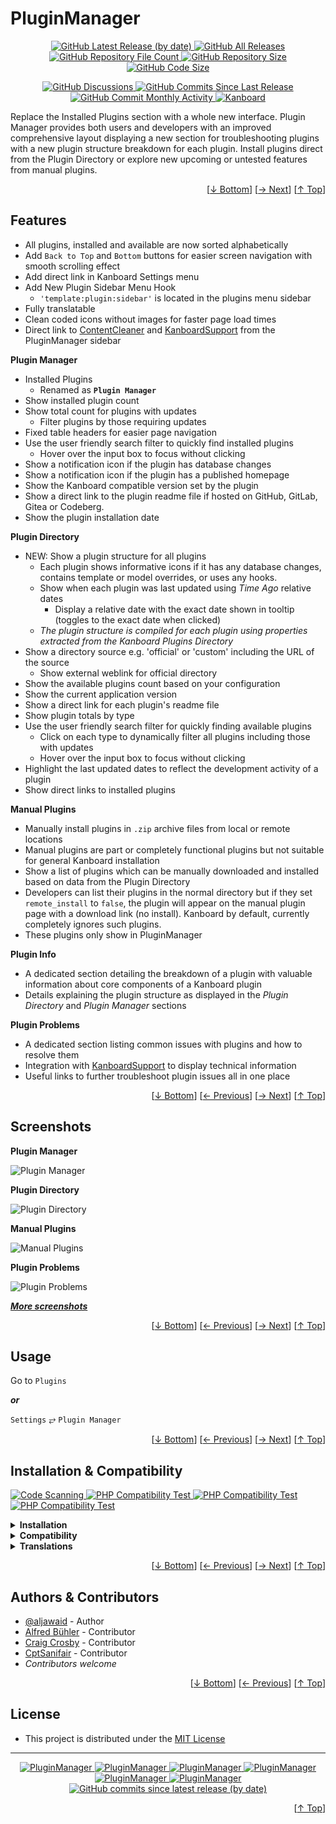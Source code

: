 <h1 name="user-content-readme-top">PluginManager</h1>
<p align="center">
    <a href="https://github.com/aljawaid/PluginManager/releases">
        <img src="https://img.shields.io/github/v/release/aljawaid/PluginManager?style=for-the-badge&color=brightgreen" alt="GitHub Latest Release (by date)" title="GitHub Latest Release (by date)">
    </a>
    <a href="https://github.com/aljawaid/PluginManager/releases">
        <img src="https://img.shields.io/github/downloads/aljawaid/PluginManager/total?style=for-the-badge&color=orange" alt="GitHub All Releases" title="GitHub All Downloads">
    </a>
    <a href="https://github.com/aljawaid/PluginManager/releases">
        <img src="https://img.shields.io/github/directory-file-count/aljawaid/PluginManager?style=for-the-badge&color=orange" alt="GitHub Repository File Count" title="GitHub Repository File Count">
    </a>
    <a href="https://github.com/aljawaid/PluginManager/releases">
        <img src="https://img.shields.io/github/repo-size/aljawaid/PluginManager?style=for-the-badge&color=orange" alt="GitHub Repository Size" title="GitHub Repository Size">
    </a>
    <a href="https://github.com/aljawaid/PluginManager/releases">
        <img src="https://img.shields.io/github/languages/code-size/aljawaid/PluginManager?style=for-the-badge&color=orange" alt="GitHub Code Size" title="GitHub Code Size">
    </a>
</p>
<p align="center">
    <a href="https://github.com/aljawaid/PluginManager/discussions">
        <img src="https://img.shields.io/github/discussions/aljawaid/PluginManager?style=for-the-badge&color=blue" alt="GitHub Discussions" title="Read Discussions">
    </a>
    <a href="https://github.com/aljawaid/PluginManager/compare">
        <img src="https://img.shields.io/github/commits-since/aljawaid/PluginManager/latest?include_prereleases&style=for-the-badge&color=blue" alt="GitHub Commits Since Last Release" title="GitHub Commits Since Last Release">
    </a>
    <a href="https://github.com/aljawaid/PluginManager/compare">
        <img src="https://img.shields.io/github/commit-activity/m/aljawaid/PluginManager?style=for-the-badge&color=blue" alt="GitHub Commit Monthly Activity" title="GitHub Commit Monthly Activity">
    </a>
    <a href="https://github.com/kanboard/kanboard" title="Kanboard - Kanban Project Management Software">
        <img src="https://img.shields.io/badge/Plugin%20for-kanboard-D40000?style=for-the-badge&labelColor=000000" alt="Kanboard">
    </a>
</p>

Replace the Installed Plugins section with a whole new interface. Plugin Manager provides both users and developers with an improved comprehensive layout displaying a new section for troubleshooting plugins with a new plugin structure breakdown for each plugin. Install plugins direct from the Plugin Directory or explore new upcoming or untested features from manual plugins.

<p align="right">[<a href="#user-content-readme-bottom">&#8595; Bottom</a>] [<a href="#screenshots">&#8594; Next</a>] [<a href="#user-content-readme-top">&#8593; Top</a>]</p>

## Features

- All plugins, installed and available are now sorted alphabetically
- Add `Back to Top` and `Bottom` buttons for easier screen navigation with smooth scrolling effect
- Add direct link in Kanboard Settings menu
- Add New Plugin Sidebar Menu Hook
  - `'template:plugin:sidebar'` is located in the plugins menu sidebar
- Fully translatable
- Clean coded icons without images for faster page load times
- Direct link to [ContentCleaner](https://github.com/aljawaid/ContentCleaner) and [KanboardSupport](https://github.com/aljawaid/KanboardSupport) from the PluginManager sidebar


**Plugin Manager**
- Installed Plugins
  - Renamed as **`Plugin Manager`**
- Show installed plugin count
- Show total count for plugins with updates
  - Filter plugins by those requiring updates
- Fixed table headers for easier page navigation
- Use the user friendly search filter to quickly find installed plugins
  - Hover over the input box to focus without clicking
- Show a notification icon if the plugin has database changes
- Show a notification icon if the plugin has a published homepage
- Show the Kanboard compatible version set by the plugin
- Show a direct link to the plugin readme file if hosted on GitHub, GitLab, Gitea or Codeberg.
- Show the plugin installation date

**Plugin Directory**
- NEW: Show a plugin structure for all plugins
  - Each plugin shows informative icons if it has any database changes, contains template or model overrides, or uses any hooks.
  - Show when each plugin was last updated using _Time Ago_ relative dates
    - Display a relative date with the exact date shown in tooltip (toggles to the exact date when clicked)
  - _The plugin structure is compiled for each plugin using properties extracted from the Kanboard Plugins Directory_
- Show a directory source e.g. 'official' or 'custom' including the URL of the source
  - Show external weblink for official directory
- Show the available plugins count based on your configuration
- Show the current application version
- Show a direct link for each plugin's readme file
- Show plugin totals by type
- Use the user friendly search filter for quickly finding available plugins
  - Click on each type to dynamically filter all plugins including those with updates
  - Hover over the input box to focus without clicking
- Highlight the last updated dates to reflect the development activity of a plugin
- Show direct links to installed plugins

**Manual Plugins**
- Manually install plugins in `.zip` archive files from local or remote locations
- Manual plugins are part or completely functional plugins but not suitable for general Kanboard installation
- Show a list of plugins which can be manually downloaded and installed based on data from the Plugin Directory
- Developers can list their plugins in the normal directory but if they set `remote_install` to `false`, the plugin will appear on the manual plugin page with a download link (no install). Kanboard by default, currently completely ignores such plugins.
- These plugins only show in PluginManager

**Plugin Info**
- A dedicated section detailing the breakdown of a plugin with valuable information about core components of a Kanboard plugin
- Details explaining the plugin structure as displayed in the _Plugin Directory_ and _Plugin Manager_ sections

**Plugin Problems**
- A dedicated section listing common issues with plugins and how to resolve them
- Integration with [KanboardSupport](https://github.com/aljawaid/KanboardSupport) to display technical information
- Useful links to further troubleshoot plugin issues all in one place

<p align="right">[<a href="#user-content-readme-bottom">&#8595; Bottom</a>] [<a href="#features">&#8592; Previous</a>] [<a href="#usage">&#8594; Next</a>] [<a href="#user-content-readme-top">&#8593; Top</a>]</p>

## Screenshots

**Plugin Manager**

![Plugin Manager](../master/Screenshots/screenshot-plugin-manager-main.png "View more screenshots of this plugin using the link below")

**Plugin Directory**

![Plugin Directory](../master/Screenshots/screenshot-plugin-directory-main.png "View more screenshots of this plugin using the link below")

**Manual Plugins**

![Manual Plugins](../master/Screenshots/screenshot-manual-plugins.png "View more screenshots of this plugin using the link below")

**Plugin Problems**

![Plugin Problems](../master/Screenshots/screenshot-plugin-problems.png "View more screenshots of this plugin using the link below")


**_[More screenshots](../master/screenshots.md)_**

<p align="right">[<a href="#user-content-readme-bottom">&#8595; Bottom</a>] [<a href="#features">&#8592; Previous</a>] [<a href="#installation--compatibility">&#8594; Next</a>] [<a href="#user-content-readme-top">&#8593; Top</a>]</p>

## Usage

Go to `Plugins`

**_or_**

`Settings` &#10562; `Plugin Manager`

<p align="right">[<a href="#user-content-readme-bottom">&#8595; Bottom</a>] [<a href="#screenshots">&#8592; Previous</a>] [<a href="#authors--contributors">&#8594; Next</a>] [<a href="#user-content-readme-top">&#8593; Top</a>]</p>

## Installation & Compatibility

<p align="left">
    <a href="https://github.com/aljawaid/PluginManager/actions/workflows/linter.yml">
        <img src="https://github.com/aljawaid/PluginManager/actions/workflows/linter.yml/badge.svg?branch=master&event=push" alt="Code Scanning" title="View Test">
    </a>
    <a href="https://github.com/aljawaid/PluginManager/actions/workflows/php-compatibility-7.4.yaml">
        <img src="https://github.com/aljawaid/PluginManager/actions/workflows/php-compatibility-7.4.yaml/badge.svg?branch=master&event=push" alt="PHP Compatibility Test" title="View Test">
    </a>
    <a href="https://github.com/aljawaid/PluginManager/actions/workflows/php-compatibility-8.0.yaml">
        <img src="https://github.com/aljawaid/PluginManager/actions/workflows/php-compatibility-8.0.yaml/badge.svg?branch=master&event=push" alt="PHP Compatibility Test" title="View Test">
    </a>
    <a href="https://github.com/aljawaid/PluginManager/actions/workflows/php-compatibility-8.2.yaml">
        <img src="https://github.com/aljawaid/PluginManager/actions/workflows/php-compatibility-8.2.yaml/badge.svg?branch=master&event=push" alt="PHP Compatibility Test" title="View Test">
    </a>
</p>

<details>
    <summary><strong>Installation</strong></summary>

- Install via the **[Kanboard](https://github.com/kanboard/kanboard "Kanboard - Kanban Project Management Software") Plugin Directory** or see [INSTALL.md](../master/INSTALL.md)
- Read the full [**Changelog**](../master/changelog.md "See changes") to see the latest updates

</details>
<details>
    <summary><strong>Compatibility</strong></summary>

- Requires [Kanboard](https://github.com/kanboard/kanboard "Kanboard - Kanban Project Management Software") ≥`1.2.20`
- **Other Plugins & Action Plugins**
  - _No known issues_
  - Compatible with [KanboardSupport](https://github.com/aljawaid/KanboardSupport), [Glancer](https://github.com/aljawaid/Glancer), [ContentCleaner](https://github.com/aljawaid/ContentCleaner), [KanboardCSS](https://github.com/aljawaid/KanboardCSS)
  - Other plugins can use the `'template:plugin:sidebar'` hook after installing PluginManager
- **Core Files & Templates**
  - `04` Template override
  - _No database changes_

</details>
<details>
    <summary><strong>Translations</strong></summary>

- English (UK), French, German, Spanish
- _Starter template available_

</details>

<p align="right">[<a href="#user-content-readme-bottom">&#8595; Bottom</a>] [<a href="#usage">&#8592; Previous</a>] [<a href="#license">&#8594; Next</a>] [<a href="#user-content-readme-top">&#8593; Top</a>]</p>

## Authors & Contributors

- [@aljawaid](https://github.com/aljawaid) - Author
- [Alfred Bühler](https://github.com/alfredbuehler) - Contributor
- [Craig Crosby](https://github.com/creecros) - Contributor
- [CptSanifair](https://github.com/cptsanifair) - Contributor
- _Contributors welcome_

<p align="right">[<a href="#user-content-readme-bottom">&#8595; Bottom</a>] [<a href="#installation--compatibility">&#8592; Previous</a>] [<a href="#user-content-readme-top">&#8593; Top</a>]</p>

## License

- This project is distributed under the [MIT License](../master/LICENSE "Read The MIT license")

---

<p align="center">
    <a href="https://github.com/aljawaid/PluginManager/stargazers" title="View Stargazers">
        <img src="https://img.shields.io/github/stars/aljawaid/PluginManager?logo=github&style=flat-square" alt="PluginManager">
    </a>
    <a href="https://github.com/aljawaid/PluginManager/forks" title="See Forks">
        <img src="https://img.shields.io/github/forks/aljawaid/PluginManager?logo=github&style=flat-square" alt="PluginManager">
    </a>
    <a href="https://github.com/aljawaid/PluginManager/blob/master/LICENSE" title="Read License">
        <img src="https://img.shields.io/github/license/aljawaid/PluginManager?style=flat-square" alt="PluginManager">
    </a>
    <a href="https://github.com/aljawaid/PluginManager/issues" title="Open Issues">
        <img src="https://img.shields.io/github/issues-raw/aljawaid/PluginManager?style=flat-square" alt="PluginManager">
    </a>
    <a href="https://github.com/aljawaid/PluginManager/issues?q=is%3Aissue+is%3Aclosed" title="Closed Issues">
        <img src="https://img.shields.io/github/issues-closed/aljawaid/PluginManager?style=flat-square" alt="PluginManager">
    </a>
    <a href="https://github.com/aljawaid/PluginManager/discussions" title="Read Discussions">
        <img src="https://img.shields.io/github/discussions/aljawaid/PluginManager?style=flat-square" alt="PluginManager">
    </a>
    <a href="https://github.com/aljawaid/PluginManager/compare/" title="Latest Commits">
        <img alt="GitHub commits since latest release (by date)" src="https://img.shields.io/github/commits-since/aljawaid/PluginManager/latest?style=flat-square">
    </a>
</p>
<p align="right">[<a href="#user-content-readme-top">&#8593; Top</a>]</p>
<a name="user-content-readme-bottom"></a>
